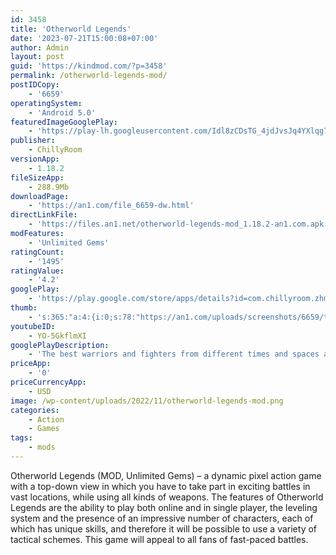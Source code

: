```yaml
---
id: 3458
title: 'Otherworld Legends'
date: '2023-07-21T15:00:08+07:00'
author: Admin
layout: post
guid: 'https://kindmod.com/?p=3458'
permalink: /otherworld-legends-mod/
postIDCopy:
    - '6659'
operatingSystem:
    - 'Android 5.0'
featuredImageGooglePlay:
    - 'https://play-lh.googleusercontent.com/Idl8zCDsTG_4jdJvsJq4YXlqg7GtVSp9_lvCaPgL_5UReTwXkEjw1OVft-kPQRCRMkQ'
publisher:
    - ChillyRoom
versionApp:
    - 1.18.2
fileSizeApp:
    - 288.9Mb
downloadPage:
    - 'https://an1.com/file_6659-dw.html'
directLinkFile:
    - 'https://files.an1.net/otherworld-legends-mod_1.18.2-an1.com.apk'
modFeatures:
    - 'Unlimited Gems'
ratingCount:
    - '1495'
ratingValue:
    - '4.2'
googlePlay:
    - 'https://play.google.com/store/apps/details?id=com.chillyroom.zhmr.gp'
thumb:
    - 's:365:"a:4:{i:0;s:78:"https://an1.com/uploads/screenshots/6659/thumbs/otherworld-legends-192873.webp";i:1;s:78:"https://an1.com/uploads/screenshots/6659/thumbs/otherworld-legends-267164.webp";i:2;s:77:"https://an1.com/uploads/screenshots/6659/thumbs/otherworld-legends-28122.webp";i:3;s:78:"https://an1.com/uploads/screenshots/6659/thumbs/otherworld-legends-284185.webp";}";'
youtubeID:
    - YO-5GkflmXI
googlePlayDescription:
    - 'The best warriors and fighters from different times and spaces are summoned to the mirage created by Asurendra. They pass one trial after another, to finally come to face the long-buried secret behind this realm…Otherworld Legends | pixel roguelike action RPG.You are the warrior we''ve been waiting for. Here you will be able to:.'
priceApp:
    - '0'
priceCurrencyApp:
    - USD
image: /wp-content/uploads/2022/11/otherworld-legends-mod.png
categories:
    - Action
    - Games
tags:
    - mods
---
```


Otherworld Legends (MOD, Unlimited Gems) – a dynamic pixel action game with a top-down view in which you have to take part in exciting battles in vast locations, while using all kinds of weapons. The features of Otherworld Legends are the ability to play both online and in single player, the leveling system and the presence of an impressive number of characters, each of which has unique skills, and therefore it will be possible to use a variety of tactical schemes. This game will appeal to all fans of fast-paced battles.